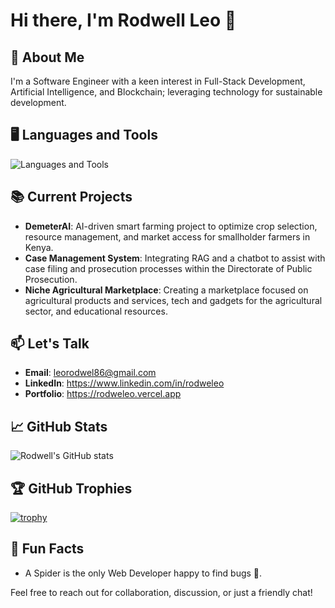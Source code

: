 # Hi there, I'm Rodwell Leo 👋

## 🚀 About Me

I'm a Software Engineer with a keen interest in Full-Stack Development, Artificial Intelligence, and Blockchain; leveraging technology for sustainable development.

## 🖥️ Languages and Tools

![Languages and Tools](https://skillicons.dev/icons?i=js,html,css,tailwindcss,react,nodejs,nextjs,angular,express,java,mysql,supabase,figma,firebase,typescript,docker,git,aws,azure)

## 📚 Current Projects

- **DemeterAI**: AI-driven smart farming project to optimize crop selection, resource management, and market access for smallholder farmers in Kenya.
- **Case Management System**: Integrating RAG and a chatbot to assist with case filing and prosecution processes within the Directorate of Public Prosecution.
- **Niche Agricultural Marketplace**: Creating a marketplace focused on agricultural products and services, tech and gadgets for the agricultural sector, and educational resources.


## 📫 Let's Talk

- **Email**: leorodwel86@gmail.com
- **LinkedIn**: https://www.linkedin.com/in/rodweleo
- **Portfolio**: https://rodweleo.vercel.app

## 📈 GitHub Stats

![Rodwell's GitHub stats](https://github-readme-stats.vercel.app/api?username=rodweleo&show_icons=true&theme=radical)

## 🏆 GitHub Trophies

[![trophy](https://github-profile-trophy.vercel.app/?username=rodweleo&theme=onedark)](https://github.com/ryo-ma/github-profile-trophy)


## 🌱 Fun Facts

- A Spider is the only Web Developer happy to find bugs 👀.


Feel free to reach out for collaboration, discussion, or just a friendly chat!